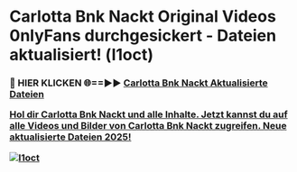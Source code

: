 # Carlotta Bnk Nackt Original Videos 0nlyFans durchgesickert - Dateien aktualisiert! (l1oct)

<h3>🔴 HIER KLICKEN 🌐==►► <a href="https://tinyurl.com/h6vf6nb8" rel="nofollow">Carlotta Bnk Nackt Aktualisierte Dateien

Hol dir Carlotta Bnk Nackt und alle Inhalte. Jetzt kannst du auf alle Videos und Bilder von Carlotta Bnk Nackt zugreifen. Neue aktualisierte Dateien 2025!

[![l1oct](https://i.imgur.com/sD4kR3V.gif)](https://tinyurl.com/h6vf6nb8)
